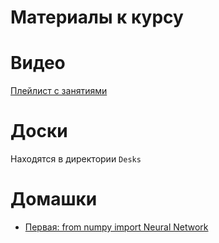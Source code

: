 # Материалы к курсу

# Видео
[Плейлист с занятиями](https://www.youtube.com/playlist?list=PLsmH-hsk-jS8ns80NXOQQSiJphGNZourC)

# Доски
Находятся в директории `Desks`

# Домашки
- [Первая: from numpy import Neural Network](https://classroom.github.com/a/GElo07Vt)
